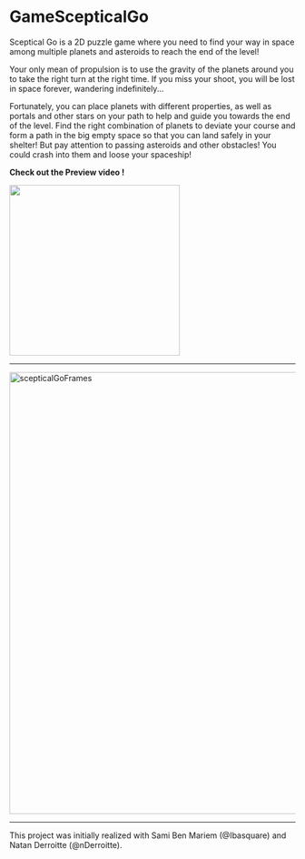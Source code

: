 # GameScepticalGo
Sceptical Go is a 2D puzzle game where you need to find your way in space among multiple planets and asteroids to reach the end of the level!

Your only mean of propulsion is to use the gravity of the planets around you to take the right turn at the right time. If you miss your shoot, you will be lost in space forever, wandering indefinitely...

Fortunately, you can place planets with different properties, as well as portals and other stars on your path to help and guide you towards the end of the level.
Find the right combination of planets to deviate your course and form a path in the big empty space so that you can land safely in your shelter! But pay attention to passing asteroids and other obstacles! You could crash into them and loose your spaceship!

**Check out the Preview video !**

<img src="./preview_ScepticalGo_highQuality.gif" width="300">


---

<img width="777" alt="scepticalGoFrames" src="https://github.com/user-attachments/assets/41995203-cb56-4a65-8fb5-d2871ae37cc8">

---
This project was initially realized with Sami Ben Mariem (@Ibasquare) and Natan Derroitte (@nDerroitte).
